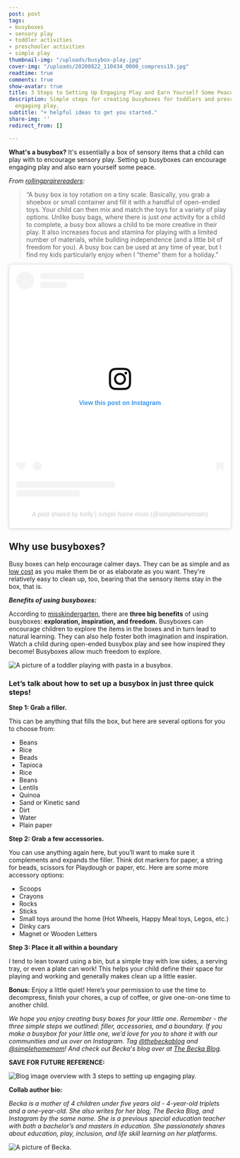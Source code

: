 ```yaml
---
post: post
tags:
- busyboxes
- sensory play
- toddler activities
- preschooler activities
- simple play
thumbnail-img: "/uploads/busybox-play.jpg"
cover-img: "/uploads/20200822_110434_0000_compress19.jpg"
readtime: true
comments: true
show-avatar: true
title: 3 Steps to Setting Up Engaging Play and Earn Yourself Some Peace
description: Simple steps for creating busyboxes for toddlers and preschoolers for
  engaging play.
subtitle: "+ helpful ideas to get you started."
share-img: ''
redirect_from: []

---
```

**What's a busybox?** It's essentially a box of sensory items that a child can play with to encourage sensory play. Setting up busyboxes can encourage engaging play and also earn yourself some peace.

_From_ [_rollingprairereaders_](https://rollingprairiereaders.com/busy-box-for-kids/)_:_

> “A busy box is toy rotation on a tiny scale. Basically, you grab a shoebox or small container and fill it with a handful of open-ended toys. Your child can then mix and match the toys for a variety of play options. Unlike busy bags, where there is just _one_ activity for a child to complete, a busy box allows a child to be more creative in their play. It also increases focus and stamina for playing with a limited number of materials, while building independence (and a little bit of freedom for you). A busy box can be used at any time of year, but I find my kids particularly enjoy when I “theme” them for a holiday.”

<blockquote class="instagram-media" data-instgrm-permalink="https://www.instagram.com/reel/COslkbjBSUD/?utm_source=ig_embed&utm_campaign=loading" data-instgrm-version="13" style=" background:#FFF; border:0; border-radius:3px; box-shadow:0 0 1px 0 rgba(0,0,0,0.5),0 1px 10px 0 rgba(0,0,0,0.15); margin: 1px; max-width:540px; min-width:326px; padding:0; width:99.375%; width:-webkit-calc(100% - 2px); width:calc(100% - 2px);"><div style="padding:16px;"> <a href="https://www.instagram.com/reel/COslkbjBSUD/?utm_source=ig_embed&utm_campaign=loading" style=" background:#FFFFFF; line-height:0; padding:0 0; text-align:center; text-decoration:none; width:100%;" target="_blank"> <div style=" display: flex; flex-direction: row; align-items: center;"> <div style="background-color: #F4F4F4; border-radius: 50%; flex-grow: 0; height: 40px; margin-right: 14px; width: 40px;"></div> <div style="display: flex; flex-direction: column; flex-grow: 1; justify-content: center;"> <div style=" background-color: #F4F4F4; border-radius: 4px; flex-grow: 0; height: 14px; margin-bottom: 6px; width: 100px;"></div> <div style=" background-color: #F4F4F4; border-radius: 4px; flex-grow: 0; height: 14px; width: 60px;"></div></div></div><div style="padding: 19% 0;"></div> <div style="display:block; height:50px; margin:0 auto 12px; width:50px;"><svg width="50px" height="50px" viewBox="0 0 60 60" version="1.1" xmlns="https://www.w3.org/2000/svg" xmlns:xlink="https://www.w3.org/1999/xlink"><g stroke="none" stroke-width="1" fill="none" fill-rule="evenodd"><g transform="translate(-511.000000, -20.000000)" fill="#000000"><g><path d="M556.869,30.41 C554.814,30.41 553.148,32.076 553.148,34.131 C553.148,36.186 554.814,37.852 556.869,37.852 C558.924,37.852 560.59,36.186 560.59,34.131 C560.59,32.076 558.924,30.41 556.869,30.41 M541,60.657 C535.114,60.657 530.342,55.887 530.342,50 C530.342,44.114 535.114,39.342 541,39.342 C546.887,39.342 551.658,44.114 551.658,50 C551.658,55.887 546.887,60.657 541,60.657 M541,33.886 C532.1,33.886 524.886,41.1 524.886,50 C524.886,58.899 532.1,66.113 541,66.113 C549.9,66.113 557.115,58.899 557.115,50 C557.115,41.1 549.9,33.886 541,33.886 M565.378,62.101 C565.244,65.022 564.756,66.606 564.346,67.663 C563.803,69.06 563.154,70.057 562.106,71.106 C561.058,72.155 560.06,72.803 558.662,73.347 C557.607,73.757 556.021,74.244 553.102,74.378 C549.944,74.521 548.997,74.552 541,74.552 C533.003,74.552 532.056,74.521 528.898,74.378 C525.979,74.244 524.393,73.757 523.338,73.347 C521.94,72.803 520.942,72.155 519.894,71.106 C518.846,70.057 518.197,69.06 517.654,67.663 C517.244,66.606 516.755,65.022 516.623,62.101 C516.479,58.943 516.448,57.996 516.448,50 C516.448,42.003 516.479,41.056 516.623,37.899 C516.755,34.978 517.244,33.391 517.654,32.338 C518.197,30.938 518.846,29.942 519.894,28.894 C520.942,27.846 521.94,27.196 523.338,26.654 C524.393,26.244 525.979,25.756 528.898,25.623 C532.057,25.479 533.004,25.448 541,25.448 C548.997,25.448 549.943,25.479 553.102,25.623 C556.021,25.756 557.607,26.244 558.662,26.654 C560.06,27.196 561.058,27.846 562.106,28.894 C563.154,29.942 563.803,30.938 564.346,32.338 C564.756,33.391 565.244,34.978 565.378,37.899 C565.522,41.056 565.552,42.003 565.552,50 C565.552,57.996 565.522,58.943 565.378,62.101 M570.82,37.631 C570.674,34.438 570.167,32.258 569.425,30.349 C568.659,28.377 567.633,26.702 565.965,25.035 C564.297,23.368 562.623,22.342 560.652,21.575 C558.743,20.834 556.562,20.326 553.369,20.18 C550.169,20.033 549.148,20 541,20 C532.853,20 531.831,20.033 528.631,20.18 C525.438,20.326 523.257,20.834 521.349,21.575 C519.376,22.342 517.703,23.368 516.035,25.035 C514.368,26.702 513.342,28.377 512.574,30.349 C511.834,32.258 511.326,34.438 511.181,37.631 C511.035,40.831 511,41.851 511,50 C511,58.147 511.035,59.17 511.181,62.369 C511.326,65.562 511.834,67.743 512.574,69.651 C513.342,71.625 514.368,73.296 516.035,74.965 C517.703,76.634 519.376,77.658 521.349,78.425 C523.257,79.167 525.438,79.673 528.631,79.82 C531.831,79.965 532.853,80.001 541,80.001 C549.148,80.001 550.169,79.965 553.369,79.82 C556.562,79.673 558.743,79.167 560.652,78.425 C562.623,77.658 564.297,76.634 565.965,74.965 C567.633,73.296 568.659,71.625 569.425,69.651 C570.167,67.743 570.674,65.562 570.82,62.369 C570.966,59.17 571,58.147 571,50 C571,41.851 570.966,40.831 570.82,37.631"></path></g></g></g></svg></div><div style="padding-top: 8px;"> <div style=" color:#3897f0; font-family:Arial,sans-serif; font-size:14px; font-style:normal; font-weight:550; line-height:18px;"> View this post on Instagram</div></div><div style="padding: 12.5% 0;"></div> <div style="display: flex; flex-direction: row; margin-bottom: 14px; align-items: center;"><div> <div style="background-color: #F4F4F4; border-radius: 50%; height: 12.5px; width: 12.5px; transform: translateX(0px) translateY(7px);"></div> <div style="background-color: #F4F4F4; height: 12.5px; transform: rotate(-45deg) translateX(3px) translateY(1px); width: 12.5px; flex-grow: 0; margin-right: 14px; margin-left: 2px;"></div> <div style="background-color: #F4F4F4; border-radius: 50%; height: 12.5px; width: 12.5px; transform: translateX(9px) translateY(-18px);"></div></div><div style="margin-left: 8px;"> <div style=" background-color: #F4F4F4; border-radius: 50%; flex-grow: 0; height: 20px; width: 20px;"></div> <div style=" width: 0; height: 0; border-top: 2px solid transparent; border-left: 6px solid #f4f4f4; border-bottom: 2px solid transparent; transform: translateX(16px) translateY(-4px) rotate(30deg)"></div></div><div style="margin-left: auto;"> <div style=" width: 0px; border-top: 8px solid #F4F4F4; border-right: 8px solid transparent; transform: translateY(16px);"></div> <div style=" background-color: #F4F4F4; flex-grow: 0; height: 12px; width: 16px; transform: translateY(-4px);"></div> <div style=" width: 0; height: 0; border-top: 8px solid #F4F4F4; border-left: 8px solid transparent; transform: translateY(-4px) translateX(8px);"></div></div></div> <div style="display: flex; flex-direction: column; flex-grow: 1; justify-content: center; margin-bottom: 24px;"> <div style=" background-color: #F4F4F4; border-radius: 4px; flex-grow: 0; height: 14px; margin-bottom: 6px; width: 224px;"></div> <div style=" background-color: #F4F4F4; border-radius: 4px; flex-grow: 0; height: 14px; width: 144px;"></div></div></a><p style=" color:#c9c8cd; font-family:Arial,sans-serif; font-size:14px; line-height:17px; margin-bottom:0; margin-top:8px; overflow:hidden; padding:8px 0 7px; text-align:center; text-overflow:ellipsis; white-space:nowrap;"><a href="https://www.instagram.com/reel/COslkbjBSUD/?utm_source=ig_embed&utm_campaign=loading" style=" color:#c9c8cd; font-family:Arial,sans-serif; font-size:14px; font-style:normal; font-weight:normal; line-height:17px; text-decoration:none;" target="_blank">A post shared by Kelly | simple home mom (@simplehomemom)</a></p></div></blockquote> <script async src="//www.instagram.com/embed.js"></script>

## Why use busyboxes?

Busy boxes can help encourage calmer days. They can be as simple and as [low cost](https://www.busybudgeter.com/cheap-dollar-store-busy-boxes/) as you make them be or as elaborate as you want. They're relatively easy to clean up, too, bearing that the sensory items stay in the box, that is.

**_Benefits of using busyboxes:_**

According to [misskindergarten](https://misskindergarten.com/busy-boxes-for-your-homeschool/), there are **three big benefits** of using busyboxes: **exploration, inspiration, and freedom.** Busyboxes can encourage children to explore the items in the boxes and in turn lead to natural learning. They can also help foster both imagination and inspiration. Watch a child during open-ended busybox play and see how inspired they become! Busyboxes allow much freedom to explore.

![A picture of a toddler playing with pasta in a busybox.](/uploads/busybox-play.jpg "3 Steps to Setting Up Engaging Play and Earn Yourself Some Peace SHM2")

### Let’s talk about how to set up a busybox in just **three quick steps!**

**Step 1: Grab a filler.**

This can be anything that fills the box, but here are several options for you to choose from:

* Beans
* Rice
* Beads
* Tapioca
* Rice
* Beans
* Lentils
* Quinoa
* Sand or Kinetic sand
* Dirt
* Water
* Plain paper

**Step 2: Grab a few accessories.**

You can use anything again here, but you’ll want to make sure it complements and expands the filler. Think dot markers for paper, a string for beads, scissors for Playdough or paper, etc. Here are some more accessory options:

* Scoops
* Crayons
* Rocks
* Sticks
* Small toys around the home (Hot Wheels, Happy Meal toys, Legos, etc.)
* Dinky cars
* Magnet or Wooden Letters

**Step 3: Place it all within a boundary**

I tend to lean toward using a bin, but a simple tray with low sides, a serving tray, or even a plate can work! This helps your child define their space for playing and working and generally makes clean up a little easier.

**Bonus:** Enjoy a little quiet! Here’s your permission to use the time to decompress, finish your chores, a cup of coffee, or give one-on-one time to another child.

_We hope you enjoy creating busy boxes for your little one. Remember - the three simple steps we outlined: filler, accessories, and a boundary. If you make a busybox for your little one, we’d love for you to share it with our communities and us over on Instagram. Tag_ [_@thebeckablog_](https://www.instagram.com/thebeckablog) _and_ [_@simplehomemom_](https://www.instagram.com/simplehomemom)_! And check out Becka's blog over at_ [_The Becka Blog_](https://thebeckablog.com/3-steps-to-setting-up-engaging-play-and-earn-yourself-some-peace/)_._

**SAVE FOR FUTURE REFERENCE:**

![Blog image overview with 3 steps to setting up engaging play.](/uploads/pink-gold-simple-minimalist-clean-spring-blog-pinterest-graphic.jpg "3 Steps to Setting Up Engaging Play and Earn Yourself Some Peace SHM")

**Collab author bio:**

_Becka is a mother of 4 children under five years old - 4-year-old triplets and a one-year-old. She also writes for her blog, The Becka Blog, and Instagram by the same name. She is a previous special education teacher with both a bachelor’s and masters in education. She passionately shares about education, play, inclusion, and life skill learning on her platforms._

![A picture of Becka.](/uploads/becka-thebeckablog.jpg "A picture of Becka.")
